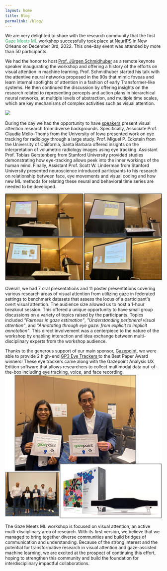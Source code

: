 ```yaml
---
layout: home
title: Blog
permalink: /blog/
---
```


<!-- > 12.28.2022 - Gaze meets ML workshop organizing committee blog post -->

We are very delighted to share with the research community that the first <span style="color:MediumSeaGreen">Gaze Meets ML</span> workshop successfully took place at [NeurIPS](https://nips.cc/Conferences/2022/ScheduleMultitrack?event=49990) in New Orleans on December 3rd, 2022. This one-day event was attended by more than 50 participants.


We had the honor to host [Prof. Jürgen Schmidhuber](https://people.idsia.ch/~juergen/) as a remote keynote speaker inaugurating the workshop and offering a history of the efforts on visual attention in machine learning. Prof. Schmidhuber started his talk with the attentive neural networks proposed in the 90s that mimic foveas and learn internal spotlights of attention in a fashion of early Transformer-like systems. He then continued the discussion by offering insights on the research related to representing percepts and action plans in hierarchical neural networks, at multiple levels of abstraction, and multiple time scales, which are key mechanisms of complex activities such as visual attention. 

[<img src="https://github.com/gaze-meets-ml/gaze_ml_2022/blob/master/images/blog/KeynoteJürgenSchmidhuber.jpg"/>](https://github.com/gaze-meets-ml/gaze_ml_2022/blob/master/images/blog/KeynoteJürgenSchmidhuber.jpg)

<!-- ![keynote](https://github.com/gaze-meets-ml/gaze_ml_2022/blob/master/images/blog/KeynoteJürgenSchmidhuber.jpg) -->


During the day we had the opportunity to have [speakers](https://gaze-meets-ml.github.io/gaze_ml_2022/speakers/) present visual attention research from diverse backgrounds. Specifically, Associate Prof. Claudia Mello-Thoms from the University of Iowa presented work on eye tracking for radiology through a large study. Prof. Miguel P. Eckstein from the University of California, Santa Barbara offered insights on the interpretation of volumetric radiology images using eye tracking. Assistant Prof. Tobias Gerstenberg from Stanford University provided studies demonstrating how eye-tracking allows peek into the inner workings of the human mind. Finally, Assistant Prof. Scott W. Linderman from Stanford University presented neuroscience introduced participants to his research on relationship between face, eye movements and visual coding and how new ML methods for relating these neural and behavioral time series are needed to be developed.

[<img src="https://github.com/gaze-meets-ml/gaze_ml_2022/blob/master/images/blog/speakers.jpg"/>](https://github.com/gaze-meets-ml/gaze_ml_2022/blob/master/images/blog/speakers.jpg)

<!-- ![speakers](https://github.com/gaze-meets-ml/gaze_ml_2022/blob/master/images/blog/speakers.jpg) -->


Overall, we had 7 oral presentations and 11 poster presentations covering various research areas of visual attention from utilizing gaze in federated settings to benchmark datasets that assess the locus of a participant's overt visual attention. The audience size allowed us to host a 1-hour breakout session. This offered a unique opportunity to have small group discussions on a variety of topics raised by the participants. Topics included *"Fairness in gaze estimation"*, *"Understanding peripheral visual attention"*, and *"Annotating through eye gaze: from explicit to implicit annotation"*. This direct involvement was a centerpiece to the nature of the workshop by enabling interaction and idea exchange between multi-disciplinary experts from the workshop audience. 

Thanks to the generous support of our main sponsor, [Gazepoint](https://www.gazept.com/), we were able to provide 2 high-end [GP3 Eye Trackers ](https://www.gazept.com/product/analysis-ultimate-bundle/) to the Best Paper Award winners! These eye trackers came along with the Gazepoint Analysis UX Edition software that allows researchers to collect multimodal data out-of-the-box including eye tracking, voice, and face recording.  
![gp3](https://github.com/gaze-meets-ml/gaze_ml_2022/blob/master/images/blog/winners_gazepoint.jpg)

The Gaze Meets ML workshop is focused on visual attention, an active multi-disciplinary area of research. With its first version, we believe that we managed to bring together diverse communities and build bridges of communication and understanding. Because of the strong interest and the potential for transformative research in visual attention and gaze-assisted machine learning, we are excited at the prospect of continuing this effort, hoping to strengthen this community and build the foundation for interdisciplinary impactful collaborations.
